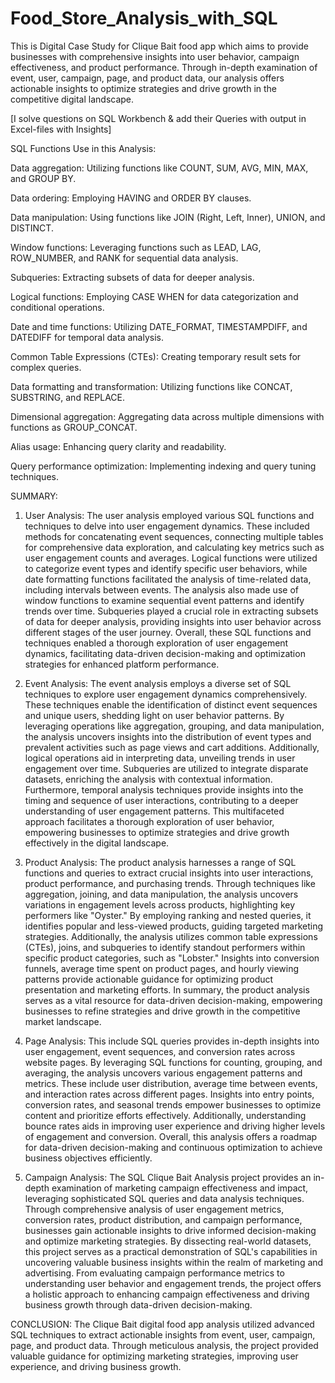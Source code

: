 # Food_Store_Analysis_with_SQL

This is Digital Case Study for Clique Bait food app which aims to provide businesses with comprehensive insights into user behavior, campaign effectiveness, and product performance. Through in-depth examination of event, user, campaign, page, and product data, our analysis offers actionable insights to optimize strategies and drive growth in the competitive digital landscape.

[I solve questions on SQL Workbench & add their Queries with output in Excel-files with Insights]

SQL Functions Use in this Analysis:

Data aggregation: Utilizing functions like COUNT, SUM, AVG, MIN, MAX, and GROUP BY.

Data ordering: Employing HAVING and ORDER BY clauses.

Data manipulation: Using functions like JOIN (Right, Left, Inner), UNION, and DISTINCT.

Window functions: Leveraging functions such as LEAD, LAG, ROW_NUMBER, and RANK for sequential data analysis.

Subqueries: Extracting subsets of data for deeper analysis.

Logical functions: Employing CASE WHEN for data categorization and conditional operations.

Date and time functions: Utilizing DATE_FORMAT, TIMESTAMPDIFF, and DATEDIFF for temporal data analysis.

Common Table Expressions (CTEs): Creating temporary result sets for complex queries.

Data formatting and transformation: Utilizing functions like CONCAT, SUBSTRING, and REPLACE.

Dimensional aggregation: Aggregating data across multiple dimensions with functions as GROUP_CONCAT.

Alias usage: Enhancing query clarity and readability.

Query performance optimization: Implementing indexing and query tuning techniques.

SUMMARY:
1) User Analysis: The user analysis employed various SQL functions and techniques to delve into user engagement dynamics. These included methods for concatenating event sequences, connecting multiple tables for comprehensive data exploration, and calculating key metrics such as user engagement counts and averages. Logical functions were utilized to categorize event types and identify specific user behaviors, while date formatting functions facilitated the analysis of time-related data, including intervals between events. The analysis also made use of window functions to examine sequential event patterns and identify trends over time. Subqueries played a crucial role in extracting subsets of data for deeper analysis, providing insights into user behavior across different stages of the user journey. Overall, these SQL functions and techniques enabled a thorough exploration of user engagement dynamics, facilitating data-driven decision-making and optimization strategies for enhanced platform performance.
   
2) Event Analysis: The event analysis employs a diverse set of SQL techniques to explore user engagement dynamics comprehensively. These techniques enable the identification of distinct event sequences and unique users, shedding light on user behavior patterns. By leveraging operations like aggregation, grouping, and data manipulation, the analysis uncovers insights into the distribution of event types and prevalent activities such as page views and cart additions. Additionally, logical operations aid in interpreting data, unveiling trends in user engagement over time. Subqueries are utilized to integrate disparate datasets, enriching the analysis with contextual information. Furthermore, temporal analysis techniques provide insights into the timing and sequence of user interactions, contributing to a deeper understanding of user engagement patterns. This multifaceted approach facilitates a thorough exploration of user behavior, empowering businesses to optimize strategies and drive growth effectively in the digital landscape.
  
3) Product Analysis: The product analysis harnesses a range of SQL functions and queries to extract crucial insights into user interactions, product performance, and purchasing trends. Through techniques like aggregation, joining, and data manipulation, the analysis uncovers variations in engagement levels across products, highlighting key performers like "Oyster." By employing ranking and nested queries, it identifies popular and less-viewed products, guiding targeted marketing strategies. Additionally, the analysis utilizes common table expressions (CTEs), joins, and subqueries to identify standout performers within specific product categories, such as "Lobster." Insights into conversion funnels, average time spent on product pages, and hourly viewing patterns provide actionable guidance for optimizing product presentation and marketing efforts. In summary, the product analysis serves as a vital resource for data-driven decision-making, empowering businesses to refine strategies and drive growth in the competitive market landscape.

4) Page Analysis: This include SQL queries provides in-depth insights into user engagement, event sequences, and conversion rates across website pages. By leveraging SQL functions for counting, grouping, and averaging, the analysis uncovers various engagement patterns and metrics. These include user distribution, average time between events, and interaction rates across different pages. Insights into entry points, conversion rates, and seasonal trends empower businesses to optimize content and prioritize efforts effectively. Additionally, understanding bounce rates aids in improving user experience and driving higher levels of engagement and conversion. Overall, this analysis offers a roadmap for data-driven decision-making and continuous optimization to achieve business objectives efficiently.

5) Campaign Analysis: The SQL Clique Bait Analysis project provides an in-depth examination of marketing campaign effectiveness and impact, leveraging sophisticated SQL queries and data analysis techniques. Through comprehensive analysis of user engagement metrics, conversion rates, product distribution, and campaign performance, businesses gain actionable insights to drive informed decision-making and optimize marketing strategies. By dissecting real-world datasets, this project serves as a practical demonstration of SQL's capabilities in uncovering valuable business insights within the realm of marketing and advertising. From evaluating campaign performance metrics to understanding user behavior and engagement trends, the project offers a holistic approach to enhancing campaign effectiveness and driving business growth through data-driven decision-making.

CONCLUSION: The Clique Bait digital food app analysis utilized advanced SQL techniques to extract actionable insights from event, user, campaign, page, and product data. Through meticulous analysis, the project provided valuable guidance for optimizing marketing strategies, improving user experience, and driving business growth.

